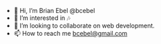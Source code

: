 - 👋 Hi, I’m Brian Ebel @bcebel
- 👀 I’m interested in 🎶 
- 💞️ I’m looking to collaborate on web development.
- 📫 How to reach me bcebel@gmail.com

<!---
bcebel/bcebel is a ✨ special ✨ repository because its `README.md` (this file) appears on your GitHub profile.
You can click the Preview link to take a look at your changes.
--->
